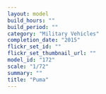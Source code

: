 ```yaml
---
layout: model
build_hours: ""
build_period: ""
category: "Military Vehicles"
completion_date: "2015"
flickr_set_id: ""
flickr_set_thumbnail_url: ""
model_id: "172"
scale: "1/72"
summary: ""
title: "Puma"
---
```



